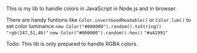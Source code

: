 This is my lib to handle colors in JavaScript in Node.js and in browser.

There are handy funtions like ```Color.invertGoodReadable()``` or ```Color.lum()``` to set color luminance
```new Color("#000000").random().toString()``` ```"rgb(247,51,46)"```
```new Color("#000000").random().hex()``` ```"#a41991"```

Todo: This lib is only prepared to handle RGBA colors.
